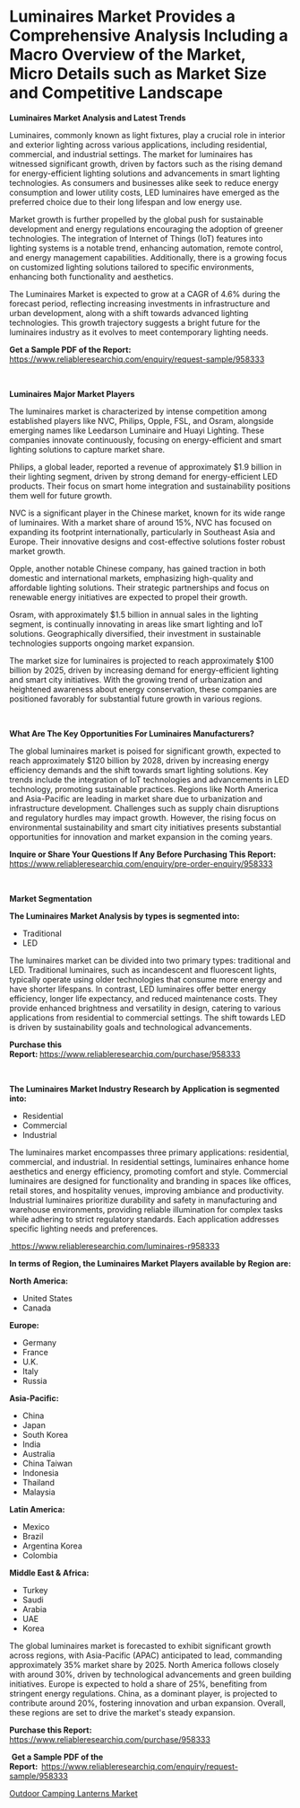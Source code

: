 <p><h1>Luminaires Market Provides a Comprehensive Analysis Including a Macro Overview of the Market, Micro Details such as Market Size and Competitive Landscape</h1></p><p><strong>Luminaires Market Analysis and Latest Trends</strong></p>
<p><p>Luminaires, commonly known as light fixtures, play a crucial role in interior and exterior lighting across various applications, including residential, commercial, and industrial settings. The market for luminaires has witnessed significant growth, driven by factors such as the rising demand for energy-efficient lighting solutions and advancements in smart lighting technologies. As consumers and businesses alike seek to reduce energy consumption and lower utility costs, LED luminaires have emerged as the preferred choice due to their long lifespan and low energy use.</p><p>Market growth is further propelled by the global push for sustainable development and energy regulations encouraging the adoption of greener technologies. The integration of Internet of Things (IoT) features into lighting systems is a notable trend, enhancing automation, remote control, and energy management capabilities. Additionally, there is a growing focus on customized lighting solutions tailored to specific environments, enhancing both functionality and aesthetics.</p><p>The Luminaires Market is expected to grow at a CAGR of 4.6% during the forecast period, reflecting increasing investments in infrastructure and urban development, along with a shift towards advanced lighting technologies. This growth trajectory suggests a bright future for the luminaires industry as it evolves to meet contemporary lighting needs.</p></p>
<p><strong>Get a Sample PDF of the Report:&nbsp;</strong> <a href="https://www.reliableresearchiq.com/enquiry/request-sample/958333?utm_campaign=1119&utm_medium=2&utm_source=Github&utm_content=ia&utm_term=06022025&utm_id=luminaires">https://www.reliableresearchiq.com/enquiry/request-sample/958333</a></p>
<p>&nbsp;</p>
<p><strong>Luminaires Major Market Players</strong></p>
<p><p>The luminaires market is characterized by intense competition among established players like NVC, Philips, Opple, FSL, and Osram, alongside emerging names like Leedarson Luminaire and Huayi Lighting. These companies innovate continuously, focusing on energy-efficient and smart lighting solutions to capture market share.</p><p>Philips, a global leader, reported a revenue of approximately $1.9 billion in their lighting segment, driven by strong demand for energy-efficient LED products. Their focus on smart home integration and sustainability positions them well for future growth.</p><p>NVC is a significant player in the Chinese market, known for its wide range of luminaires. With a market share of around 15%, NVC has focused on expanding its footprint internationally, particularly in Southeast Asia and Europe. Their innovative designs and cost-effective solutions foster robust market growth.</p><p>Opple, another notable Chinese company, has gained traction in both domestic and international markets, emphasizing high-quality and affordable lighting solutions. Their strategic partnerships and focus on renewable energy initiatives are expected to propel their growth.</p><p>Osram, with approximately $1.5 billion in annual sales in the lighting segment, is continually innovating in areas like smart lighting and IoT solutions. Geographically diversified, their investment in sustainable technologies supports ongoing market expansion.</p><p>The market size for luminaires is projected to reach approximately $100 billion by 2025, driven by increasing demand for energy-efficient lighting and smart city initiatives. With the growing trend of urbanization and heightened awareness about energy conservation, these companies are positioned favorably for substantial future growth in various regions.</p></p>
<p>&nbsp;</p>
<p><strong>What Are The Key Opportunities For Luminaires Manufacturers?</strong></p>
<p><p>The global luminaires market is poised for significant growth, expected to reach approximately $120 billion by 2028, driven by increasing energy efficiency demands and the shift towards smart lighting solutions. Key trends include the integration of IoT technologies and advancements in LED technology, promoting sustainable practices. Regions like North America and Asia-Pacific are leading in market share due to urbanization and infrastructure development. Challenges such as supply chain disruptions and regulatory hurdles may impact growth. However, the rising focus on environmental sustainability and smart city initiatives presents substantial opportunities for innovation and market expansion in the coming years.</p></p>
<p><strong>Inquire or Share Your Questions If Any Before Purchasing This Report:</strong> <a href="https://www.reliableresearchiq.com/enquiry/pre-order-enquiry/958333?utm_campaign=1119&utm_medium=2&utm_source=Github&utm_content=ia&utm_term=06022025&utm_id=luminaires">https://www.reliableresearchiq.com/enquiry/pre-order-enquiry/958333</a></p>
<p>&nbsp;</p>
<p><strong>Market Segmentation</strong></p>
<p><strong>The Luminaires Market Analysis by types is segmented into:</strong></p>
<p><ul><li>Traditional</li><li>LED</li></ul></p>
<p><p>The luminaires market can be divided into two primary types: traditional and LED. Traditional luminaires, such as incandescent and fluorescent lights, typically operate using older technologies that consume more energy and have shorter lifespans. In contrast, LED luminaires offer better energy efficiency, longer life expectancy, and reduced maintenance costs. They provide enhanced brightness and versatility in design, catering to various applications from residential to commercial settings. The shift towards LED is driven by sustainability goals and technological advancements.</p></p>
<p><strong>Purchase this Report:&nbsp;</strong><a href="https://www.reliableresearchiq.com/purchase/958333?utm_campaign=1119&utm_medium=2&utm_source=Github&utm_content=ia&utm_term=06022025&utm_id=luminaires">https://www.reliableresearchiq.com/purchase/958333</a></p>
<p>&nbsp;</p>
<p><strong>The Luminaires Market Industry Research by Application is segmented into:</strong></p>
<p><ul><li>Residential</li><li>Commercial</li><li>Industrial</li></ul></p>
<p><p>The luminaires market encompasses three primary applications: residential, commercial, and industrial. In residential settings, luminaires enhance home aesthetics and energy efficiency, promoting comfort and style. Commercial luminaires are designed for functionality and branding in spaces like offices, retail stores, and hospitality venues, improving ambiance and productivity. Industrial luminaires prioritize durability and safety in manufacturing and warehouse environments, providing reliable illumination for complex tasks while adhering to strict regulatory standards. Each application addresses specific lighting needs and preferences.</p></p>
<p><a href="https://www.reliableresearchiq.com/luminaires-r958333?utm_campaign=1119&utm_medium=2&utm_source=Github&utm_content=ia&utm_term=06022025&utm_id=luminaires">&nbsp;https://www.reliableresearchiq.com/luminaires-r958333</a></p>
<p><strong>In terms of Region, the Luminaires Market Players available by Region are:</strong></p>
<p>
    <p> <strong> North America: </strong>
        <ul>
            <li>United States</li>
            <li>Canada</li>
        </ul>
        </p> 
    <p> <strong> Europe: </strong>
        <ul>
            <li>Germany</li>
            <li>France</li>
            <li>U.K.</li>
            <li>Italy</li>
            <li>Russia</li>
        </ul>
        </p> 
    <p> <strong> Asia-Pacific: </strong>
        <ul>
            <li>China</li>
            <li>Japan</li>
            <li>South Korea</li>
            <li>India</li>
            <li>Australia</li>
            <li>China Taiwan</li>
            <li>Indonesia</li>
            <li>Thailand</li>
            <li>Malaysia</li>
        </ul>
        </p> 
    <p> <strong> Latin America: </strong>
        <ul>
            <li>Mexico</li>
            <li>Brazil</li>
            <li>Argentina Korea</li>
            <li>Colombia</li>
        </ul>
        </p> 
    <p> <strong> Middle East & Africa: </strong>
        <ul>
            <li>Turkey</li>
            <li>Saudi</li>
            <li>Arabia</li>
            <li>UAE</li>
            <li>Korea</li>
        </ul>
    </p>
    </p>
<p><p>The global luminaires market is forecasted to exhibit significant growth across regions, with Asia-Pacific (APAC) anticipated to lead, commanding approximately 35% market share by 2025. North America follows closely with around 30%, driven by technological advancements and green building initiatives. Europe is expected to hold a share of 25%, benefiting from stringent energy regulations. China, as a dominant player, is projected to contribute around 20%, fostering innovation and urban expansion. Overall, these regions are set to drive the market's steady expansion.</p></p>
<p><strong>Purchase this Report: </strong><a href="https://www.reliableresearchiq.com/purchase/958333?utm_campaign=1119&utm_medium=2&utm_source=Github&utm_content=ia&utm_term=06022025&utm_id=luminaires">https://www.reliableresearchiq.com/purchase/958333</a></p>
<p>&nbsp;<strong>Get a Sample PDF of the Report:&nbsp;&nbsp;</strong><a href="https://www.reliableresearchiq.com/enquiry/request-sample/958333?utm_campaign=1119&utm_medium=2&utm_source=Github&utm_content=ia&utm_term=06022025&utm_id=luminaires">https://www.reliableresearchiq.com/enquiry/request-sample/958333</a></p>
<p><strong></strong></p>
<p><p><a href="https://github.com/supicweg/Market-Research-Report-List-1/blob/main/outdoor-camping-lanterns-market.md?utm_campaign=1119&utm_medium=2&utm_source=Github&utm_content=ia&utm_term=06022025&utm_id=luminaires">Outdoor Camping Lanterns Market</a></p></p>